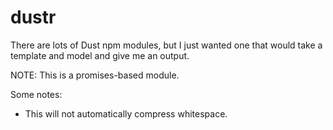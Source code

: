 # dustr

There are lots of Dust npm modules, but I just wanted one that would take a template and model and give me an output.

NOTE: This is a promises-based module.

Some notes:

* This will not automatically compress whitespace.
